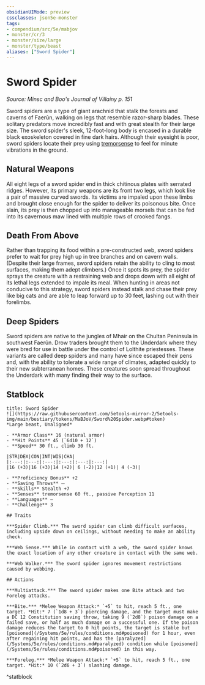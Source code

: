 ```yaml
---
obsidianUIMode: preview
cssclasses: json5e-monster
tags:
- compendium/src/5e/mabjov
- monster/cr/3
- monster/size/large
- monster/type/beast
aliases: ["Sword Spider"]
---
```

# Sword Spider
*Source: Minsc and Boo's Journal of Villainy p. 151*  

Sword spiders are a type of giant arachnid that stalk the forests and caverns of Faerûn, walking on legs that resemble razor-sharp blades. These solitary predators move incredibly fast and with great stealth for their large size. The sword spider's sleek, 12-foot-long body is encased in a durable black exoskeleton covered in fine dark hairs. Although their eyesight is poor, sword spiders locate their prey using [tremorsense](/Systems/5e/rules/senses.md#tremorsense) to feel for minute vibrations in the ground.

## Natural Weapons

All eight legs of a sword spider end in thick chitinous plates with serrated ridges. However, its primary weapons are its front two legs, which look like a pair of massive curved swords. Its victims are impaled upon these limbs and brought close enough for the spider to deliver its poisonous bite. Once slain, its prey is then chopped up into manageable morsels that can be fed into its cavernous maw lined with multiple rows of crooked fangs.

## Death From Above

Rather than trapping its food within a pre-constructed web, sword spiders prefer to wait for prey high up in tree branches and on cavern walls. (Despite their large frames, sword spiders retain the ability to cling to most surfaces, making them adept climbers.) Once it spots its prey, the spider sprays the creature with a restraining web and drops down with all eight of its lethal legs extended to impale its meal. When hunting in areas not conducive to this strategy, sword spiders instead stalk and chase their prey like big cats and are able to leap forward up to 30 feet, lashing out with their forelimbs.

## Deep Spiders

Sword spiders are native to the jungles of Mhair on the Chultan Peninsula in southwest Faerûn. Drow traders brought them to the Underdark where they were bred for use in battle under the control of Lolthite priestesses. These variants are called deep spiders and many have since escaped their pens and, with the ability to tolerate a wide range of climates, adapted quickly to their new subterranean homes. These creatures soon spread throughout the Underdark with many finding their way to the surface.

## Statblock

```ad-statblock
title: Sword Spider
![](https://raw.githubusercontent.com/5etools-mirror-2/5etools-img/main/bestiary/tokens/MaBJoV/Sword%20Spider.webp#token)
*Large beast, Unaligned*

- **Armor Class** 16 (natural armor)
- **Hit Points** 45 (`6d10 + 12`)
- **Speed** 30 ft., climb 30 ft.

|STR|DEX|CON|INT|WIS|CHA|
|:---:|:---:|:---:|:---:|:---:|:---:|
|16 (+3)|16 (+3)|14 (+2)| 6 (-2)|12 (+1)| 4 (-3)|

- **Proficiency Bonus** +2
- **Saving Throws** ⏤
- **Skills** Stealth +7
- **Senses** tremorsense 60 ft., passive Perception 11
- **Languages** —
- **Challenge** 3

## Traits

***Spider Climb.*** The sword spider can climb difficult surfaces, including upside down on ceilings, without needing to make an ability check.

***Web Sense.*** While in contact with a web, the sword spider knows the exact location of any other creature in contact with the same web.

***Web Walker.*** The sword spider ignores movement restrictions caused by webbing.

## Actions

***Multiattack.*** The sword spider makes one Bite attack and two Foreleg attacks.

***Bite.*** *Melee Weapon Attack:* `+5` to hit, reach 5 ft., one target. *Hit:* 7 (`1d8 + 3`) piercing damage, and the target must make a DC 12 Constitution saving throw, taking 9 (`2d8`) poison damage on a failed save, or half as much damage on a successful one. If the poison damage reduces the target to 0 hit points, the target is stable but [poisoned](/Systems/5e/rules/conditions.md#poisoned) for 1 hour, even after regaining hit points, and has the [paralyzed](/Systems/5e/rules/conditions.md#paralyzed) condition while [poisoned](/Systems/5e/rules/conditions.md#poisoned) in this way.

***Foreleg.*** *Melee Weapon Attack:* `+5` to hit, reach 5 ft., one target. *Hit:* 10 (`2d6 + 3`) slashing damage.
```
^statblock